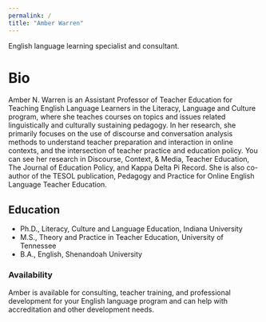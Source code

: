 ```yaml
---
permalink: /
title: "Amber Warren"
---
```


English language learning specialist and consultant.

# Bio
 
Amber N. Warren is an Assistant Professor of Teacher Education for Teaching English Language Learners in the Literacy, Language and Culture program, where she teaches courses on topics and issues related linguistically and culturally sustaining pedagogy. In her research, she primarily focuses on the use of discourse and conversation analysis methods to understand teacher preparation and interaction in online contexts, and the intersection of teacher practice and education policy. You can see her research in Discourse, Context, & Media, Teacher Education, The Journal of Education Policy, and Kappa Delta Pi Record. She is also co-author of the TESOL publication, Pedagogy and Practice for Online English Language Teacher Education.
## Education

- Ph.D., Literacy, Culture and Language Education, Indiana University
- M.S., Theory and Practice in Teacher Education, University of Tennessee
- B.A., English, Shenandoah University


### Availability

Amber is available for consulting, teacher training, and professional development for your English language program and
can help with accreditation and other development needs. 

